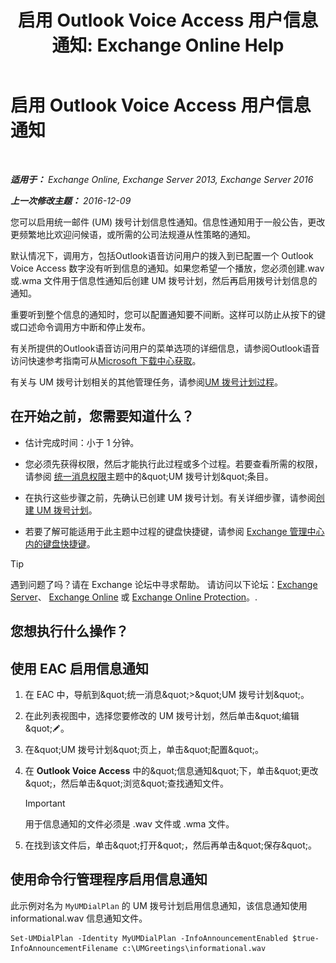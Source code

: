 ﻿---
title: '启用 Outlook Voice Access 用户信息通知: Exchange Online Help'
TOCTitle: 启用 Outlook Voice Access 用户信息通知
ms:assetid: b69ed0e1-f978-498a-963e-42a047678db4
ms:mtpsurl: https://technet.microsoft.com/zh-cn/library/Bb124344(v=EXCHG.150)
ms:contentKeyID: 50556664
ms.date: 05/23/2018
mtps_version: v=EXCHG.150
ms.translationtype: MT
---

# 启用 Outlook Voice Access 用户信息通知

 

_**适用于：** Exchange Online, Exchange Server 2013, Exchange Server 2016_

_**上一次修改主题：** 2016-12-09_

您可以启用统一邮件 (UM) 拨号计划信息性通知。信息性通知用于一般公告，更改更频繁地比欢迎问候语，或所需的公司法规遵从性策略的通知。

默认情况下，调用方，包括Outlook语音访问用户的拨入到已配置一个 Outlook Voice Access 数字没有听到信息的通知。如果您希望一个播放，您必须创建.wav 或.wma 文件用于信息性通知后创建 UM 拨号计划，然后再启用拨号计划信息的通知。

重要听到整个信息的通知时，您可以配置通知要不间断。这样可以防止从按下的键或口述命令调用方中断和停止发布。

有关所提供的Outlook语音访问用户的菜单选项的详细信息，请参阅Outlook语音访问快速参考指南可从[Microsoft 下载中心获取](https://go.microsoft.com/fwlink/p/?linkid=272767)。

有关与 UM 拨号计划相关的其他管理任务，请参阅[UM 拨号计划过程](um-dial-plan-procedures-exchange-2013-help.md)。

## 在开始之前，您需要知道什么？

  - 估计完成时间：小于 1 分钟。

  - 您必须先获得权限，然后才能执行此过程或多个过程。若要查看所需的权限，请参阅 [统一消息权限](unified-messaging-permissions-exchange-2013-help.md)主题中的\&quot;UM 拨号计划\&quot;条目。

  - 在执行这些步骤之前，先确认已创建 UM 拨号计划。有关详细步骤，请参阅[创建 UM 拨号计划](create-a-um-dial-plan-exchange-2013-help.md)。

  - 若要了解可能适用于此主题中过程的键盘快捷键，请参阅 [Exchange 管理中心内的键盘快捷键](keyboard-shortcuts-in-the-exchange-admin-center-exchange-online-protection-help.md)。

> [!TIP]  
> 遇到问题了吗？请在 Exchange 论坛中寻求帮助。 请访问以下论坛：<a href="https://go.microsoft.com/fwlink/p/?linkid=60612">Exchange Server</a>、 <a href="https://go.microsoft.com/fwlink/p/?linkid=267542">Exchange Online</a> 或 <a href="https://go.microsoft.com/fwlink/p/?linkid=285351">Exchange Online Protection</a>。.


## 您想执行什么操作？

## 使用 EAC 启用信息通知

1.  在 EAC 中，导航到\&quot;统一消息\&quot;\>\&quot;UM 拨号计划\&quot;。

2.  在此列表视图中，选择您要修改的 UM 拨号计划，然后单击\&quot;编辑\&quot;![编辑图标](images/Bb124582.6f53ccb2-1f13-4c02-bea0-30690e6ea71d(EXCHG.150).gif "编辑图标")。

3.  在\&quot;UM 拨号计划\&quot;页上，单击\&quot;配置\&quot;。

4.  在 **Outlook Voice Access** 中的\&quot;信息通知\&quot;下，单击\&quot;更改\&quot;，然后单击\&quot;浏览\&quot;查找通知文件。
    
    > [!IMPORTANT]  
    > 用于信息通知的文件必须是 .wav 文件或 .wma 文件。


5.  在找到该文件后，单击\&quot;打开\&quot;，然后再单击\&quot;保存\&quot;。

## 使用命令行管理程序启用信息通知

此示例对名为 `MyUMDialPlan` 的 UM 拨号计划启用信息通知，该信息通知使用 informational.wav 信息通知文件。

    Set-UMDialPlan -Identity MyUMDialPlan -InfoAnnouncementEnabled $true-InfoAnnouncementFilename c:\UMGreetings\informational.wav

